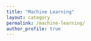 ```yaml
---
title: "Machine Learning"
layout: category
permalink: /machine-learning/
author_profile: true
---
```

